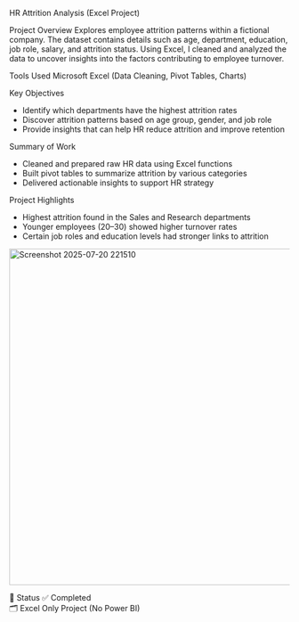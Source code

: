 HR Attrition Analysis (Excel Project)

Project Overview
Explores employee attrition patterns within a fictional company. The dataset contains details such as age, department, education, job role, salary, and attrition status. Using Excel, I cleaned and analyzed the data to uncover insights into the factors contributing to employee turnover.

Tools Used
Microsoft Excel (Data Cleaning, Pivot Tables, Charts)

Key Objectives
- Identify which departments have the highest attrition rates
- Discover attrition patterns based on age group, gender, and job role
- Provide insights that can help HR reduce attrition and improve retention

Summary of Work
- Cleaned and prepared raw HR data using Excel functions
- Built pivot tables to summarize attrition by various categories
- Delivered actionable insights to support HR strategy

Project Highlights
- Highest attrition found in the Sales and Research departments
- Younger employees (20–30) showed higher turnover rates
- Certain job roles and education levels had stronger links to attrition

<img width="793" height="604" alt="Screenshot 2025-07-20 221510" src="https://github.com/user-attachments/assets/c420ffb5-8ebf-4218-a6b3-d2c826a880c3" />

🔗 Status
✅ Completed  
🗂️ Excel Only Project (No Power BI)
